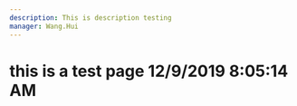 ```yaml
---
description: This is description testing
manager: Wang.Hui
---
```

# this is a test page 12/9/2019 8:05:14 AM